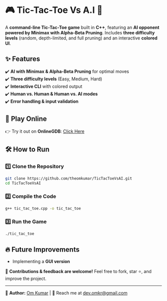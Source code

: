 # 🎮 Tic-Tac-Toe Vs A.I 🤖

A **command-line Tic-Tac-Toe game** built in **C++**, featuring an **AI opponent powered by Minimax with Alpha-Beta Pruning**. Includes **three difficulty levels** (random, depth-limited, and full pruning) and an interactive **colored UI**.

## ✨ Features  
✔️ **AI with Minimax & Alpha-Beta Pruning** for optimal moves  
✔️ **Three difficulty levels** (Easy, Medium, Hard)  
✔️ **Interactive CLI** with colored output  
✔️ **Human vs. Human & Human vs. AI modes**  
✔️ **Error handling & input validation**  

## 🚀 Play Online  
👉 Try it out on **OnlineGDB**: [Click Here](https://onlinegdb.com/73Q0ndBWKS)  

## 🛠️ How to Run  

### 1️⃣ Clone the Repository  
```bash
git clone https://github.com/theomkumar/TicTacToeVsAI.git
cd TicTacToeVsAI
```

### 2️⃣ Compile the Code  
```bash
g++ tic_tac_toe.cpp -o tic_tac_toe
```

### 3️⃣ Run the Game  
```bash
./tic_tac_toe
```

## 🔥 Future Improvements  
- Implementing a **GUI version**  

🎯 **Contributions & feedback are welcome!** Feel free to fork, star ⭐, and improve the project.  

---
📌 **Author:** [Om Kumar](https://github.com/theomkumar) | 📨 Reach me at dev.omkr@gmail.com
